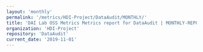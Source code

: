 ```yaml
---
layout: 'monthly'
permalink: '/metrics/HDI-Project/DataAudit/MONTHLY/'
title: 'DAI Lab OSS Metrics Metrics report for DataAudit | MONTHLY-REPORT-2019-11-01'
organization: 'HDI-Project'
repository: 'DataAudit'
current_date: '2019-11-01'
---
```


